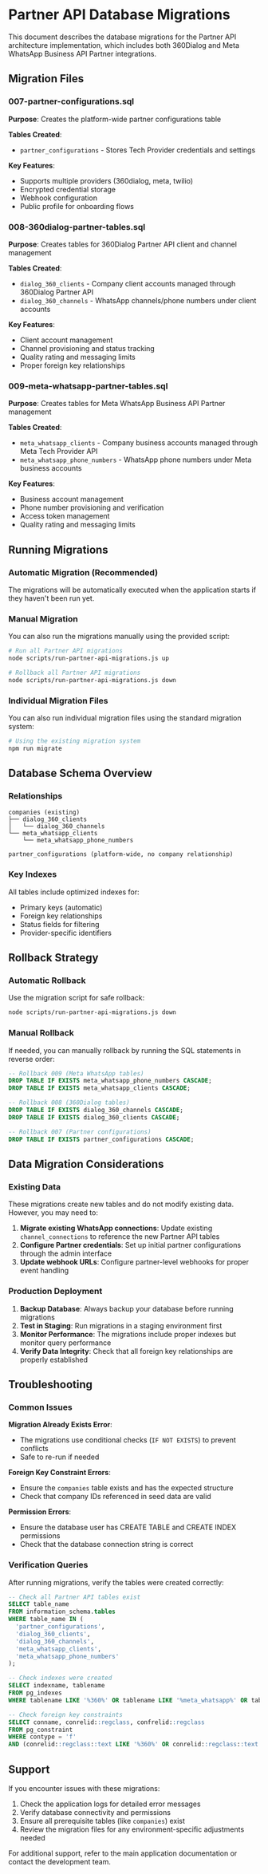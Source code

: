 # Partner API Database Migrations

This document describes the database migrations for the Partner API architecture implementation, which includes both 360Dialog and Meta WhatsApp Business API Partner integrations.

## Migration Files

### 007-partner-configurations.sql
**Purpose**: Creates the platform-wide partner configurations table

**Tables Created**:
- `partner_configurations` - Stores Tech Provider credentials and settings

**Key Features**:
- Supports multiple providers (360dialog, meta, twilio)
- Encrypted credential storage
- Webhook configuration
- Public profile for onboarding flows

### 008-360dialog-partner-tables.sql
**Purpose**: Creates tables for 360Dialog Partner API client and channel management

**Tables Created**:
- `dialog_360_clients` - Company client accounts managed through 360Dialog Partner API
- `dialog_360_channels` - WhatsApp channels/phone numbers under client accounts

**Key Features**:
- Client account management
- Channel provisioning and status tracking
- Quality rating and messaging limits
- Proper foreign key relationships

### 009-meta-whatsapp-partner-tables.sql
**Purpose**: Creates tables for Meta WhatsApp Business API Partner management

**Tables Created**:
- `meta_whatsapp_clients` - Company business accounts managed through Meta Tech Provider API
- `meta_whatsapp_phone_numbers` - WhatsApp phone numbers under Meta business accounts

**Key Features**:
- Business account management
- Phone number provisioning and verification
- Access token management
- Quality rating and messaging limits

## Running Migrations

### Automatic Migration (Recommended)
The migrations will be automatically executed when the application starts if they haven't been run yet.

### Manual Migration
You can also run the migrations manually using the provided script:

```bash
# Run all Partner API migrations
node scripts/run-partner-api-migrations.js up

# Rollback all Partner API migrations
node scripts/run-partner-api-migrations.js down
```

### Individual Migration Files
You can also run individual migration files using the standard migration system:

```bash
# Using the existing migration system
npm run migrate
```

## Database Schema Overview

### Relationships
```
companies (existing)
├── dialog_360_clients
│   └── dialog_360_channels
└── meta_whatsapp_clients
    └── meta_whatsapp_phone_numbers

partner_configurations (platform-wide, no company relationship)
```

### Key Indexes
All tables include optimized indexes for:
- Primary keys (automatic)
- Foreign key relationships
- Status fields for filtering
- Provider-specific identifiers

## Rollback Strategy

### Automatic Rollback
Use the migration script for safe rollback:
```bash
node scripts/run-partner-api-migrations.js down
```

### Manual Rollback
If needed, you can manually rollback by running the SQL statements in reverse order:

```sql
-- Rollback 009 (Meta WhatsApp tables)
DROP TABLE IF EXISTS meta_whatsapp_phone_numbers CASCADE;
DROP TABLE IF EXISTS meta_whatsapp_clients CASCADE;

-- Rollback 008 (360Dialog tables)  
DROP TABLE IF EXISTS dialog_360_channels CASCADE;
DROP TABLE IF EXISTS dialog_360_clients CASCADE;

-- Rollback 007 (Partner configurations)
DROP TABLE IF EXISTS partner_configurations CASCADE;
```

## Data Migration Considerations

### Existing Data
These migrations create new tables and do not modify existing data. However, you may need to:

1. **Migrate existing WhatsApp connections**: Update existing `channel_connections` to reference the new Partner API tables
2. **Configure Partner credentials**: Set up initial partner configurations through the admin interface
3. **Update webhook URLs**: Configure partner-level webhooks for proper event handling

### Production Deployment

1. **Backup Database**: Always backup your database before running migrations
2. **Test in Staging**: Run migrations in a staging environment first
3. **Monitor Performance**: The migrations include proper indexes but monitor query performance
4. **Verify Data Integrity**: Check that all foreign key relationships are properly established

## Troubleshooting

### Common Issues

**Migration Already Exists Error**:
- The migrations use conditional checks (`IF NOT EXISTS`) to prevent conflicts
- Safe to re-run if needed

**Foreign Key Constraint Errors**:
- Ensure the `companies` table exists and has the expected structure
- Check that company IDs referenced in seed data are valid

**Permission Errors**:
- Ensure the database user has CREATE TABLE and CREATE INDEX permissions
- Check that the database connection string is correct

### Verification Queries

After running migrations, verify the tables were created correctly:

```sql
-- Check all Partner API tables exist
SELECT table_name 
FROM information_schema.tables 
WHERE table_name IN (
  'partner_configurations',
  'dialog_360_clients', 
  'dialog_360_channels',
  'meta_whatsapp_clients',
  'meta_whatsapp_phone_numbers'
);

-- Check indexes were created
SELECT indexname, tablename 
FROM pg_indexes 
WHERE tablename LIKE '%360%' OR tablename LIKE '%meta_whatsapp%' OR tablename = 'partner_configurations';

-- Check foreign key constraints
SELECT conname, conrelid::regclass, confrelid::regclass
FROM pg_constraint 
WHERE contype = 'f' 
AND (conrelid::regclass::text LIKE '%360%' OR conrelid::regclass::text LIKE '%meta_whatsapp%');
```

## Support

If you encounter issues with these migrations:

1. Check the application logs for detailed error messages
2. Verify database connectivity and permissions
3. Ensure all prerequisite tables (like `companies`) exist
4. Review the migration files for any environment-specific adjustments needed

For additional support, refer to the main application documentation or contact the development team.
